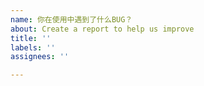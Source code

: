 ```yaml
---
name: 你在使用中遇到了什么BUG？
about: Create a report to help us improve
title: ''
labels: ''
assignees: ''

---
```




